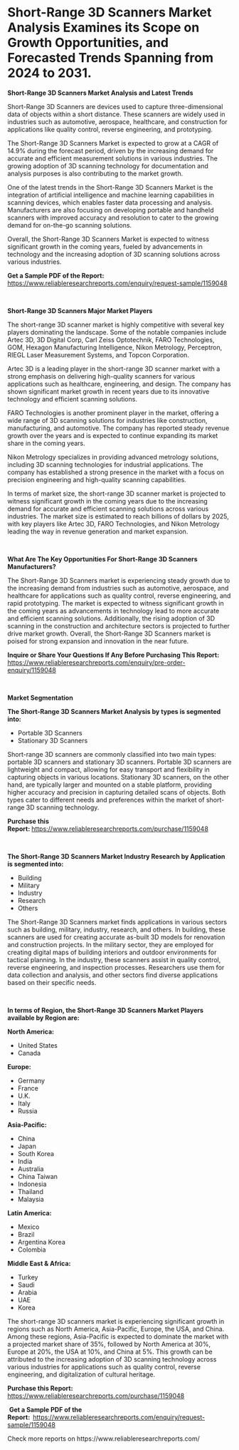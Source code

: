 <p><h1>Short-Range 3D Scanners Market Analysis Examines its Scope on Growth Opportunities, and Forecasted Trends Spanning from 2024 to 2031.</h1></p><p><strong>Short-Range 3D Scanners Market Analysis and Latest Trends</strong></p>
<p><p>Short-Range 3D Scanners are devices used to capture three-dimensional data of objects within a short distance. These scanners are widely used in industries such as automotive, aerospace, healthcare, and construction for applications like quality control, reverse engineering, and prototyping.</p><p>The Short-Range 3D Scanners Market is expected to grow at a CAGR of 14.9% during the forecast period, driven by the increasing demand for accurate and efficient measurement solutions in various industries. The growing adoption of 3D scanning technology for documentation and analysis purposes is also contributing to the market growth.</p><p>One of the latest trends in the Short-Range 3D Scanners Market is the integration of artificial intelligence and machine learning capabilities in scanning devices, which enables faster data processing and analysis. Manufacturers are also focusing on developing portable and handheld scanners with improved accuracy and resolution to cater to the growing demand for on-the-go scanning solutions.</p><p>Overall, the Short-Range 3D Scanners Market is expected to witness significant growth in the coming years, fueled by advancements in technology and the increasing adoption of 3D scanning solutions across various industries.</p></p>
<p><strong>Get a Sample PDF of the Report:&nbsp;</strong> <a href="https://www.reliableresearchreports.com/enquiry/request-sample/1159048">https://www.reliableresearchreports.com/enquiry/request-sample/1159048</a></p>
<p>&nbsp;</p>
<p><strong>Short-Range 3D Scanners Major Market Players</strong></p>
<p><p>The short-range 3D scanner market is highly competitive with several key players dominating the landscape. Some of the notable companies include Artec 3D, 3D Digital Corp, Carl Zeiss Optotechnik, FARO Technologies, GOM, Hexagon Manufacturing Intelligence, Nikon Metrology, Perceptron, RIEGL Laser Measurement Systems, and Topcon Corporation.</p><p>Artec 3D is a leading player in the short-range 3D scanner market with a strong emphasis on delivering high-quality scanners for various applications such as healthcare, engineering, and design. The company has shown significant market growth in recent years due to its innovative technology and efficient scanning solutions.</p><p>FARO Technologies is another prominent player in the market, offering a wide range of 3D scanning solutions for industries like construction, manufacturing, and automotive. The company has reported steady revenue growth over the years and is expected to continue expanding its market share in the coming years.</p><p>Nikon Metrology specializes in providing advanced metrology solutions, including 3D scanning technologies for industrial applications. The company has established a strong presence in the market with a focus on precision engineering and high-quality scanning capabilities.</p><p>In terms of market size, the short-range 3D scanner market is projected to witness significant growth in the coming years due to the increasing demand for accurate and efficient scanning solutions across various industries. The market size is estimated to reach billions of dollars by 2025, with key players like Artec 3D, FARO Technologies, and Nikon Metrology leading the way in revenue generation and market expansion.</p></p>
<p>&nbsp;</p>
<p><strong>What Are The Key Opportunities For Short-Range 3D Scanners Manufacturers?</strong></p>
<p><p>The Short-Range 3D Scanners market is experiencing steady growth due to the increasing demand from industries such as automotive, aerospace, and healthcare for applications such as quality control, reverse engineering, and rapid prototyping. The market is expected to witness significant growth in the coming years as advancements in technology lead to more accurate and efficient scanning solutions. Additionally, the rising adoption of 3D scanning in the construction and architecture sectors is projected to further drive market growth. Overall, the Short-Range 3D Scanners market is poised for strong expansion and innovation in the near future.</p></p>
<p><strong>Inquire or Share Your Questions If Any Before Purchasing This Report:</strong> <a href="https://www.reliableresearchreports.com/enquiry/pre-order-enquiry/1159048">https://www.reliableresearchreports.com/enquiry/pre-order-enquiry/1159048</a></p>
<p>&nbsp;</p>
<p><strong>Market Segmentation</strong></p>
<p><strong>The Short-Range 3D Scanners Market Analysis by types is segmented into:</strong></p>
<p><ul><li>Portable 3D Scanners</li><li>Stationary 3D Scanners</li></ul></p>
<p><p>Short-range 3D scanners are commonly classified into two main types: portable 3D scanners and stationary 3D scanners. Portable 3D scanners are lightweight and compact, allowing for easy transport and flexibility in capturing objects in various locations. Stationary 3D scanners, on the other hand, are typically larger and mounted on a stable platform, providing higher accuracy and precision in capturing detailed scans of objects. Both types cater to different needs and preferences within the market of short-range 3D scanning technology.</p></p>
<p><strong>Purchase this Report:&nbsp;</strong><a href="https://www.reliableresearchreports.com/purchase/1159048">https://www.reliableresearchreports.com/purchase/1159048</a></p>
<p>&nbsp;</p>
<p><strong>The Short-Range 3D Scanners Market Industry Research by Application is segmented into:</strong></p>
<p><ul><li>Building</li><li>Military</li><li>Industry</li><li>Research</li><li>Others</li></ul></p>
<p><p>The Short-Range 3D Scanners market finds applications in various sectors such as building, military, industry, research, and others. In building, these scanners are used for creating accurate as-built 3D models for renovation and construction projects. In the military sector, they are employed for creating digital maps of building interiors and outdoor environments for tactical planning. In the industry, these scanners assist in quality control, reverse engineering, and inspection processes. Researchers use them for data collection and analysis, and other sectors find diverse applications based on their specific needs.</p></p>
<p>&nbsp;</p>
<p><strong>In terms of Region, the Short-Range 3D Scanners Market Players available by Region are:</strong></p>
<p>
    <p> <strong> North America: </strong>
        <ul>
            <li>United States</li>
            <li>Canada</li>
        </ul>
        </p> 
    <p> <strong> Europe: </strong>
        <ul>
            <li>Germany</li>
            <li>France</li>
            <li>U.K.</li>
            <li>Italy</li>
            <li>Russia</li>
        </ul>
        </p> 
    <p> <strong> Asia-Pacific: </strong>
        <ul>
            <li>China</li>
            <li>Japan</li>
            <li>South Korea</li>
            <li>India</li>
            <li>Australia</li>
            <li>China Taiwan</li>
            <li>Indonesia</li>
            <li>Thailand</li>
            <li>Malaysia</li>
        </ul>
        </p> 
    <p> <strong> Latin America: </strong>
        <ul>
            <li>Mexico</li>
            <li>Brazil</li>
            <li>Argentina Korea</li>
            <li>Colombia</li>
        </ul>
        </p> 
    <p> <strong> Middle East & Africa: </strong>
        <ul>
            <li>Turkey</li>
            <li>Saudi</li>
            <li>Arabia</li>
            <li>UAE</li>
            <li>Korea</li>
        </ul>
    </p>
    </p>
<p><p>The short-range 3D scanners market is experiencing significant growth in regions such as North America, Asia-Pacific, Europe, the USA, and China. Among these regions, Asia-Pacific is expected to dominate the market with a projected market share of 35%, followed by North America at 30%, Europe at 20%, the USA at 10%, and China at 5%. This growth can be attributed to the increasing adoption of 3D scanning technology across various industries for applications such as quality control, reverse engineering, and digitalization of cultural heritage.</p></p>
<p><strong>Purchase this Report: </strong><a href="https://www.reliableresearchreports.com/purchase/1159048">https://www.reliableresearchreports.com/purchase/1159048</a></p>
<p>&nbsp;<strong>Get a Sample PDF of the Report:&nbsp;&nbsp;</strong><a href="https://www.reliableresearchreports.com/enquiry/request-sample/1159048">https://www.reliableresearchreports.com/enquiry/request-sample/1159048</a></p>
<p><strong></strong></p>
<p>Check more reports on https://www.reliableresearchreports.com/</p>
